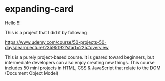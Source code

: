 # expanding-card

Hello !!!

This is a project that I did it by following

https://www.udemy.com/course/50-projects-50-days/learn/lecture/23595192?start=225#overview

This is a purely project-based course. It is geared toward beginners, but intermediate developers can also enjoy creating new things. This course includes 50 mini projects in HTML, CSS & JavaScript that relate to the DOM (Document Object Model)
